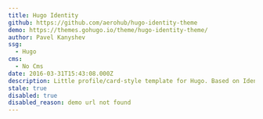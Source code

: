 ```yaml
---
title: Hugo Identity
github: https://github.com/aerohub/hugo-identity-theme
demo: https://themes.gohugo.io/theme/hugo-identity-theme/
author: Pavel Kanyshev
ssg:
  - Hugo
cms:
  - No Cms
date: 2016-03-31T15:43:08.000Z
description: Little profile/card-style template for Hugo. Based on Identity by HTML5 UP.
stale: true
disabled: true
disabled_reason: demo url not found
---
```

